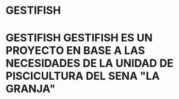 # GESTIFISH
# GESTIFISH GESTIFISH ES UN PROYECTO EN BASE A LAS NECESIDADES DE LA UNIDAD DE PISCICULTURA DEL SENA "LA GRANJA"
